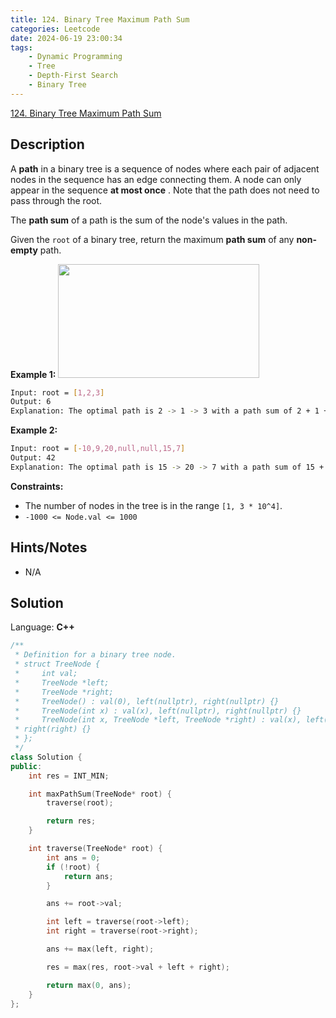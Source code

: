 ```yaml
---
title: 124. Binary Tree Maximum Path Sum
categories: Leetcode
date: 2024-06-19 23:00:34
tags:
    - Dynamic Programming
    - Tree
    - Depth-First Search
    - Binary Tree
---
```


[124. Binary Tree Maximum Path Sum](https://leetcode.com/problems/binary-tree-maximum-path-sum/description/)

## Description

A **path**  in a binary tree is a sequence of nodes where each pair of adjacent nodes in the sequence has an edge connecting them. A node can only appear in the sequence **at most once** . Note that the path does not need to pass through the root.

The **path sum**  of a path is the sum of the node's values in the path.

Given the `root` of a binary tree, return the maximum **path sum**  of any **non-empty**  path.

**Example 1:**
<img alt="" src="https://assets.leetcode.com/uploads/2020/10/13/exx1.jpg" style="width: 322px; height: 182px;">

```bash
Input: root = [1,2,3]
Output: 6
Explanation: The optimal path is 2 -> 1 -> 3 with a path sum of 2 + 1 + 3 = 6.
```

**Example 2:**
<img alt="" src="https://assets.leetcode.com/uploads/2020/10/13/exx2.jpg">

```bash
Input: root = [-10,9,20,null,null,15,7]
Output: 42
Explanation: The optimal path is 15 -> 20 -> 7 with a path sum of 15 + 20 + 7 = 42.
```

**Constraints:**

- The number of nodes in the tree is in the range `[1, 3 * 10^4]`.
- `-1000 <= Node.val <= 1000`

## Hints/Notes

- N/A

## Solution

Language: **C++**

```C++
/**
 * Definition for a binary tree node.
 * struct TreeNode {
 *     int val;
 *     TreeNode *left;
 *     TreeNode *right;
 *     TreeNode() : val(0), left(nullptr), right(nullptr) {}
 *     TreeNode(int x) : val(x), left(nullptr), right(nullptr) {}
 *     TreeNode(int x, TreeNode *left, TreeNode *right) : val(x), left(left),
 * right(right) {}
 * };
 */
class Solution {
public:
    int res = INT_MIN;

    int maxPathSum(TreeNode* root) {
        traverse(root);

        return res;
    }

    int traverse(TreeNode* root) {
        int ans = 0;
        if (!root) {
            return ans;
        }

        ans += root->val;

        int left = traverse(root->left);
        int right = traverse(root->right);

        ans += max(left, right);

        res = max(res, root->val + left + right);

        return max(0, ans);
    }
};
```
